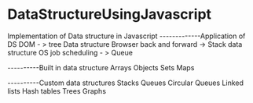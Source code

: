 # DataStructureUsingJavascript

Implementation of Data structure in Javascript
-------------Application of DS
DOM - > tree Data structure
Browser back and forward -> Stack data structure
OS job scheduling - > Queue

----------Built in data structure
Arrays
Objects
Sets
Maps

----------Custom data structures
Stacks
Queues
Circular Queues
Linked lists
Hash tables
Trees
Graphs



